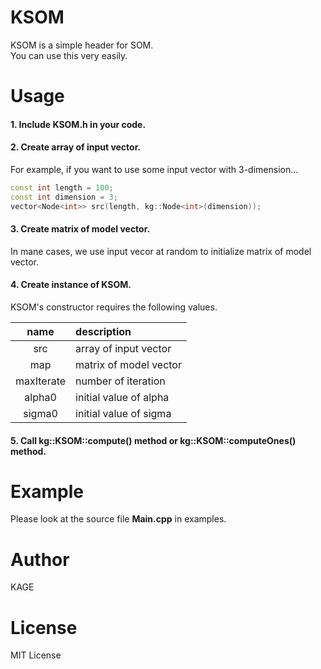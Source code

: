 # KSOM
KSOM is a simple header for SOM.  
You can use this very easily.

# Usage
#### 1. Include KSOM.h in your code.  

#### 2. Create array of input vector.  
For example, if you want to use some input vector with 3-dimension...   
```cpp
const int length = 100;
const int dimension = 3;
vector<Node<int>> src(length, kg::Node<int>(dimension));
```

#### 3. Create matrix of model vector.   
In mane cases, we use input vecor at random to initialize matrix of model vector.  

#### 4. Create instance of KSOM.  
KSOM's constructor requires the following values.    

| name | description |
|:-----: |:----- |
| src | array of input vector |
| map | matrix of model vector |
| maxIterate | number of iteration |
| alpha0 | initial value of alpha |
| sigma0 | initial value of sigma |

#### 5. Call kg::KSOM::compute() method or kg::KSOM::computeOnes() method.

# Example
Please look at the source file **Main.cpp** in examples.

# Author
KAGE
    
# License
MIT License  
